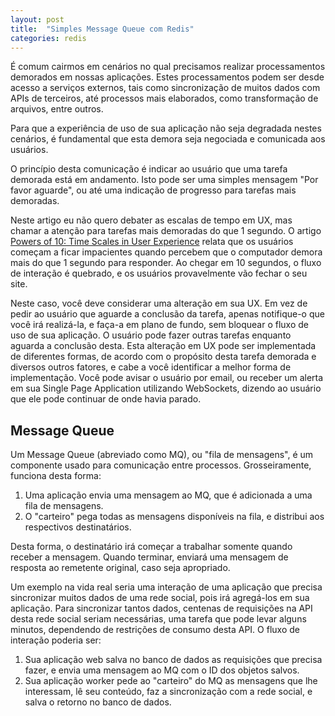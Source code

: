 ```yaml
---
layout: post
title:  "Simples Message Queue com Redis"
categories: redis
---
```

É comum cairmos em cenários no qual precisamos realizar processamentos demorados em nossas aplicações. Estes processamentos podem ser desde acesso a serviços externos, tais como sincronização de muitos dados com APIs de terceiros, até processos mais elaborados, como transformação de arquivos, entre outros.

Para que a experiência de uso de sua aplicação não seja degradada nestes cenários, é fundamental que esta demora seja negociada e comunicada aos usuários.

O princípio desta comunicação é indicar ao usuário que uma tarefa demorada está em andamento. Isto pode ser uma simples mensagem "Por favor aguarde", ou até uma indicação de progresso para tarefas mais demoradas.

Neste artigo eu não quero debater as escalas de tempo em UX, mas chamar a atenção para tarefas mais demoradas do que 1 segundo. O artigo [Powers of 10: Time Scales in User Experience](https://www.nngroup.com/articles/powers-of-10-time-scales-in-ux/) relata que os usuários começam a ficar impacientes quando percebem que o computador demora mais do que 1 segundo para responder. Ao chegar em 10 segundos, o fluxo de interação é quebrado, e os usuários provavelmente vão fechar o seu site.

Neste caso, você deve considerar uma alteração em sua UX. Em vez de pedir ao usuário que aguarde a conclusão da tarefa, apenas notifique-o que você irá realizá-la, e faça-a em plano de fundo, sem bloquear o fluxo de uso de sua aplicação. O usuário pode fazer outras tarefas enquanto aguarda a conclusão desta. Esta alteração em UX pode ser implementada de diferentes formas, de acordo com o propósito desta tarefa demorada e diversos outros fatores, e cabe a você identificar a melhor forma de implementação. Você pode avisar o usuário por email, ou receber um alerta em sua Single Page Application utilizando WebSockets, dizendo  ao usuário que ele pode continuar de onde havia parado.

## Message Queue
Um Message Queue (abreviado como MQ), ou "fila de mensagens", é um componente usado para comunicação entre processos. Grosseiramente, funciona desta forma:

1. Uma aplicação envia uma mensagem ao MQ, que é adicionada a uma fila de mensagens.
2. O "carteiro" pega todas as mensagens disponíveis na fila, e distribui aos respectivos destinatários.

Desta forma, o destinatário irá começar a trabalhar somente quando receber a mensagem. Quando terminar, enviará uma mensagem de resposta ao remetente original, caso seja apropriado.

Um exemplo na vida real seria uma interação de uma aplicação que precisa sincronizar muitos dados de uma rede social, pois irá agregá-los em sua aplicação. Para sincronizar tantos dados, centenas de requisições na API desta rede social seriam necessárias, uma tarefa que pode levar alguns minutos, dependendo de restrições de consumo desta API. O fluxo de interação poderia ser:

1. Sua aplicação web salva no banco de dados as requisições que precisa fazer, e envia uma mensagem ao MQ com o ID dos objetos salvos.
2. Sua aplicação worker pede ao "carteiro" do MQ as mensagens que lhe interessam, lê seu conteúdo, faz a sincronização com a rede social, e salva o retorno no banco de dados.
